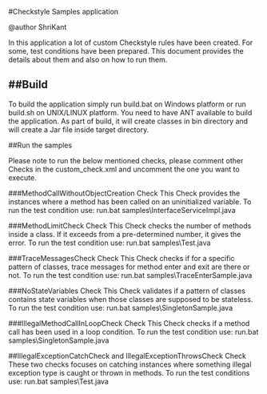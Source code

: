 #Checkstyle Samples application

@author ShriKant

In this application a lot of custom Checkstyle rules have been created. For some, test conditions have been prepared. 
This document provides the details about them and also on how to run them.


##Build
-----
To build the application simply run build.bat on Windows platform or run build.sh on UNIX/LINUX platform.
You need to have ANT available to build the application. As part of build, it will create classes in bin directory 
and will create a Jar file inside target directory.

##Run the samples

Please note to run the below mentioned checks, please comment other Checks in the custom_check.xml and uncomment 
the one you want to execute.

###MethodCallWithoutObjectCreation Check
This Check provides the instances where a method has been called on an uninitialized variable.
To run the test condition use:
  run.bat samples\InterfaceServiceImpl.java

###MethodLimitCheck Check
This Check checks the number of methods inside a class. If it exceeds from a pre-determined number, it gives the error.
To run the test condition use:
  run.bat samples\Test.java

###TraceMessagesCheck Check
This Check checks if for a specific pattern of classes, trace messages for method enter and exit
are there or not.
To run the test condition use:
  run.bat samples\TraceEnterSample.java
  
###NoStateVariables Check
This Check validates if a pattern of classes contains state variables when those classes are supposed 
to be stateless.
To run the test condition use:
  run.bat samples\SingletonSample.java
  
###IllegalMethodCallInLoopCheck Check
This Check checks if a method call has been used in a loop condition.
To run the test condition use:
  run.bat samples\SingletonSample.java

##IllegalExceptionCatchCheck and IllegalExceptionThrowsCheck Check
These two checks focuses on catching instances where something illegal exception type is caught or thrown in methods.
To run the test conditions use:
  run.bat samples\Test.java
